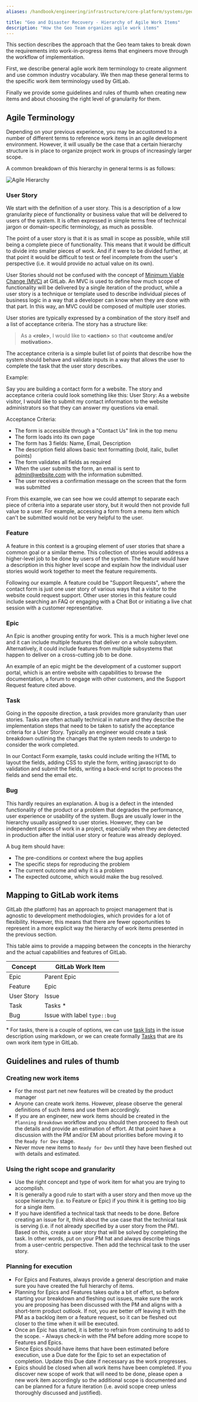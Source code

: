 ```yaml
---
aliases: /handbook/engineering/infrastructure/core-platform/systems/geo/agile-work-items.html

title: "Geo and Disaster Recovery - Hierarchy of Agile Work Items"
description: "How the Geo Team organizes agile work items"
---
```


This section describes the approach that the Geo team takes to break down the requirements into work-in-progress items that engineers move through the workflow of implementation.

First, we describe general agile work item terminology to create alignment and use common industry vocabulary. We then map these general terms to the specific work item terminology used by GitLab.

Finally we provide some guidelines and rules of thumb when creating new items and about choosing the right level of granularity for them.

## Agile Terminology

Depending on your previous experience, you may be accustomed to a number of different terms to reference work items in an agile development environment. However, it will usually be the case that a certain hierarchy structure is in place to organize project work in groups of increasingly larger scope.

A common breakdown of this hierarchy in general terms is as follows:

![Agile Hierarchy](agile-wip.png)

### User Story

We start with the definition of a user story. This is a description of a low granularity piece of functionality or business value that will be delivered to users of the system. It is often expressed in simple terms free of technical jargon or domain-specific terminology, as much as possible.

The point of a user story is that it is as small in scope as possible, while still being a complete piece of functionality. This means that it would be difficult to divide into smaller pieces of work. And if it were to be divided further, at that point it would be difficult to test or feel incomplete from the user's perspective (i.e. it would provide no actual value on its own).

User Stories should not be confused with the concept of [Minimum Viable Change (MVC)](/handbook/product/product-principles/#the-minimal-viable-change-mvc) at GitLab. An MVC is used to define how much scope of functionality will be delivered by a single iteration of the product, while a user story is a technique or template used to describe individual pieces of business logic in a way that a developer can know when they are done with that part. In this way, an MVC could be composed of multiple user stories.

User stories are typically expressed by a combination of the story itself and a list of acceptance criteria. The story has a structure like:
> As a **\<role>**, I would like to **\<action>** so that **\<outcome and/or motivation>**.

The acceptance criteria is a simple bullet list of points that describe how the system should behave and validate inputs in a way that allows the user to complete the task that the user story describes.

Example:

Say you are building a contact form for a website. The story and acceptance criteria could look something like this:
User Story: As a website visitor, I would like to submit my contact information to the website administrators so that they can answer my questions via email.

Acceptance Criteria:

- The form is accessible through a "Contact Us" link in the top menu
- The form loads into its own page
- The form has 3 fields: Name, Email, Description
- The description field allows basic text formatting (bold, italic, bullet points)
- The form validates all fields as required
- When the user submits the form, an email is sent to admin@website.com with the information submitted.
- The user receives a confirmation message on the screen that the form was submitted

From this example, we can see how we could attempt to separate each piece of criteria into a separate user story, but it would then not provide full value to a user. For example, accessing a form from a menu item which can't be submitted would not be very helpful to the user.

### Feature

A feature in this context is a grouping element of user stories that share a common goal or a similar theme. This collection of stories would address a higher-level job to be done by users of the system. The feature would have a description in this higher level scope and explain how the individual user stories would work together to meet the feature requirements.

Following our example. A feature could be "Support Requests", where the contact form is just one user story of various ways that a visitor to the website could request support. Other user stories in this feature could include searching an FAQ or engaging with a Chat Bot or initiating a live chat session with a customer representative.

### Epic

An Epic is another grouping entity for work. This is a much higher level one and it can include multiple features that deliver on a whole subsystem. Alternatively, it could include features from multiple subsystems that happen to deliver on a cross-cutting job to be done.

An example of an epic might be the development of a customer support portal, which is an entire website with capabilities to browse the documentation, a forum to engage with other customers, and the Support Request feature cited above.

### Task

Going in the opposite direction, a task provides more granularity than user stories. Tasks are often actually technical in nature and they describe the implementation steps that need to be taken to satisfy the acceptance criteria for a User Story. Typically an engineer would create a task breakdown outlining the changes that the system needs to undergo to consider the work completed.

In our Contact Form example, tasks could include writing the HTML to layout the fields, adding CSS to style the form, writing javascript to do validation and submit the fields, writing a back-end script to process the fields and send the email etc.

### Bug

This hardly requires an explanation. A bug is a defect in the intended functionality of the product or a problem that degrades the performance, user experience or usability of the system. Bugs are usually lower in the hierarchy usually assigned to user stories. However, they can be independent pieces of work in a project, especially when they are detected in production after the initial user story or feature was already deployed.

A bug item should have:

- The pre-conditions or context where the bug applies
- The specific steps for reproducing the problem
- The current outcome and why it is a problem
- The expected outcome, which would make the bug resolved.

## Mapping to GitLab work items

GitLab (the platform) has an approach to project management that is agnostic to development methodologies, which provides for a lot of flexibility. However, this means that there are fewer opportunities to represent in a more explicit way the hierarchy of work items presented in the previous section.

This table aims to provide a mapping between the concepts in the hierarchy and the actual capabilities and features of GitLab.

| Concept | GitLab Work Item |
| ---        | ---          |
| Epic       | Parent Epic  |
| Feature    | Epic         |
| User Story | Issue        |
| Task       | Tasks *      |
| Bug        | Issue with label `type::bug` |

\* For tasks, there is a couple of options, we can use [task lists](https://docs.gitlab.com/ee/user/markdown.html#task-lists) in the issue description using markdown, or we can create formally [Tasks](https://docs.gitlab.com/ee/user/tasks.html) that are its own work item type in GitLab.

## Guidelines and rules of thumb

### Creating new work items

- For the most part net new features will be created by the product manager
- Anyone can create work items. However, please observe the general definitions of such items and use them accordingly.
- If you are an engineer, new work items should be created in the `Planning Breakdown` workflow and you should then proceed to flesh out the details and provide an estimation of effort. At that point have a discussion with the PM and/or EM about priorities before moving it to the `Ready for Dev` stage.
- Never move new items to `Ready for Dev` until they have been fleshed out with details and estimated.

### Using the right scope and granularity

- Use the right concept and type of work item for what you are trying to accomplish.
- It is generally a good rule to start with a user story and then move up the scope hierarchy (i.e. to Feature or Epic) if you think it is getting too big for a single item.
- If you have identified a technical task that needs to be done. Before creating an issue for it, think about the use case that the technical task is serving (i.e. if not already specified by a user story from the PM). Based on this, create a user story that will be solved by completing the task. In other words, put on your PM hat and always describe things from a user-centric perspective. Then add the technical task to the user story.

### Planning for execution

- For Epics and Features, always provide a general description and make sure you have created the full hierarchy of items.
- Planning for Epics and Features takes quite a bit of effort, so before starting your breakdown and fleshing out issues, make sure the work you are proposing has been discussed with the PM and aligns with a short-term product outlook. If not, you are better off leaving it with the PM as a backlog item or a feature request, so it can be fleshed out closer to the time when it will be executed.
- Once an Epic has started, it is better to refrain from continuing to add to the scope. - Always check-in with the PM before adding more scope to Features and Epics.
- Since Epics should have items that have been estimated before execution, use a Due date for the Epic to set an expectation of completion. Update this Due date if necessary as the work progresses.
- Epics should be closed when all work items have been completed. If you discover new scope of work that will need to be done, please open a new work item accordingly so the additional scope is documented and can be planned for a future iteration (i.e. avoid scope creep unless thoroughly discussed and justified).
